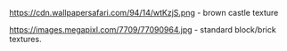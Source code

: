 https://cdn.wallpapersafari.com/94/14/wtKzjS.png  - brown castle texture

https://images.megapixl.com/7709/77090964.jpg - standard block/brick textures.

